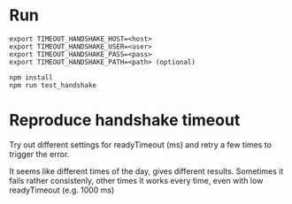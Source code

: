 Run
===
```
export TIMEOUT_HANDSHAKE_HOST=<host>
export TIMEOUT_HANDSHAKE_USER=<user>
export TIMEOUT_HANDSHAKE_PASS=<pass>
export TIMEOUT_HANDSHAKE_PATH=<path> (optional)

npm install
npm run test_handshake
```

Reproduce handshake timeout
===
Try out different settings for readyTimeout (ms) and retry a few times to trigger the error.

It seems like different times of the day, gives different results. Sometimes it fails rather consistenly, other times it works every time, even with low readyTimeout (e.g. 1000 ms)